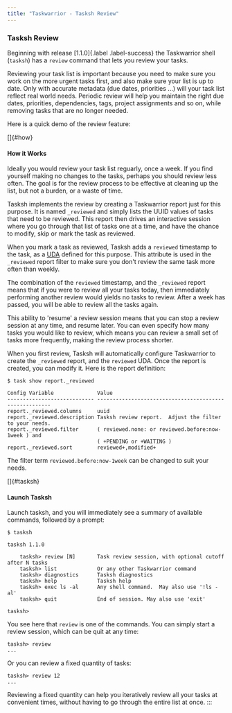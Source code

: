 ```yaml
---
title: "Taskwarrior - Tasksh Review"
---
```


### Tasksh Review

Beginning with release [1.1.0]{.label .label-success} the Taskwarrior shell
(`tasksh`) has a `review` command that lets you review your tasks.

Reviewing your task list is important because you need to make sure you work on
the more urgent tasks first, and also make sure your list is up to date. Only
with accurate metadata (due dates, priorities \...) will your task list reflect
real world needs. Periodic review will help you maintain the right due dates,
priorities, dependencies, tags, project assignments and so on, while removing
tasks that are no longer needed.

Here is a quick demo of the review feature:

[]{#how}

#### How it Works

Ideally you would review your task list reguarly, once a week. If you find
yourself making no changes to the tasks, perhaps you should review less often.
The goal is for the review process to be effective at cleaning up the list, but
not a burden, or a waste of time.

Tasksh implements the review by creating a Taskwarrior report just for this
purpose. It is named `_reviewed` and simply lists the UUID values of tasks that
need to be reviewed. This report then drives an interactive session where you go
through that list of tasks one at a time, and have the chance to modify, skip or
mark the task as reviewed.

When you mark a task as reviewed, Tasksh adds a `reviewed` timestamp to the
task, as a [UDA](/docs/udas.html) defined for this purpose. This attribute is
used in the `_reviewed` report filter to make sure you don\'t review the same
task more often than weekly.

The combination of the `reviewed` timestamp, and the `_reviewed` report means
that if you were to review all your tasks today, then immediately performing
another review would yields no tasks to review. After a week has passed, you
will be able to review all the tasks again.

This ability to \'resume\' a review session means that you can stop a review
session at any time, and resume later. You can even specify how many tasks you
would like to review, which means you can review a small set of tasks more
frequently, making the review process shorter.

When you first review, Tasksh will automatically configure Taskwarrior to create
the `_reviewed` report, and the `reviewed` UDA. Once the report is created, you
can modify it. Here is the report definition:

    $ task show report._reviewed

    Config Variable              Value
    ---------------------------- -------------------------------------------------------
    report._reviewed.columns     uuid
    report._reviewed.description Tasksh review report.  Adjust the filter to your needs.
    report._reviewed.filter      ( reviewed.none: or reviewed.before:now-1week ) and
                                 ( +PENDING or +WAITING )
    report._reviewed.sort        reviewed+,modified+

The filter term `reviewed.before:now-1week` can be changed to suit your needs.

[]{#tasksh}

#### Launch Tasksh

Launch tasksh, and you will immediately see a summary of available commands,
followed by a prompt:

    $ tasksh

    tasksh 1.1.0

        tasksh> review [N]       Task review session, with optional cutoff after N tasks
        tasksh> list             Or any other Taskwarrior command
        tasksh> diagnostics      Tasksh diagnostics
        tasksh> help             Tasksh help
        tasksh> exec ls -al      Any shell command.  May also use '!ls -al'
        tasksh> quit             End of session. May also use 'exit'

    tasksh> 

You see here that `review` is one of the commands. You can simply start a review
session, which can be quit at any time:

    tasksh> review
    ...

Or you can review a fixed quantity of tasks:

    tasksh> review 12
    ...

Reviewing a fixed quantity can help you iteratively review all your tasks at
convenient times, without having to go through the entire list at once.
:::
